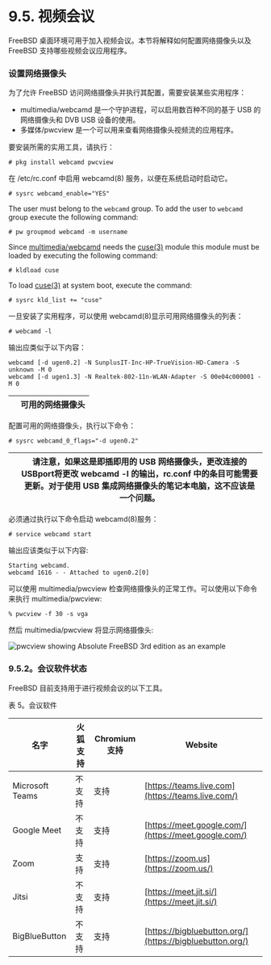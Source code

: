 # 9.5. 视频会议


FreeBSD 桌面环境可用于加入视频会议。本节将解释如何配置网络摄像头以及 FreeBSD 支持哪些视频会议应用程序。

### 设置网络摄像头

为了允许 FreeBSD 访问网络摄像头并执行其配置，需要安装某些实用程序：

* multimedia/webcamd 是一个守护进程，可以启用数百种不同的基于 USB 的网络摄像头和 DVB USB 设备的使用。
* 多媒体/pwcview 是一个可以用来查看网络摄像头视频流的应用程序。

要安装所需的实用工具，请执行：

```
# pkg install webcamd pwcview
```

在 /etc/rc.conf 中启用 webcamd(8) 服务，以便在系统启动时启动它。

```
# sysrc webcamd_enable="YES"
```

The user must belong to the `webcamd` group. To add the user to `webcamd` group execute the following command:

```
# pw groupmod webcamd -m username
```

Since [multimedia/webcamd](https://cgit.freebsd.org/ports/tree/multimedia/webcamd/) needs the [cuse(3)](https://man.freebsd.org/cgi/man.cgi?query=cuse&sektion=3&format=html) module this module must be loaded by executing the following command:

```
# kldload cuse
```

To load [cuse(3)](https://man.freebsd.org/cgi/man.cgi?query=cuse&sektion=3&format=html) at system boot, execute the command:

```
# sysrc kld_list += "cuse"
```

一旦安装了实用程序，可以使用 webcamd(8)显示可用网络摄像头的列表：

```
# webcamd -l
```

输出应类似于以下内容：

```
webcamd [-d ugen0.2] -N SunplusIT-Inc-HP-TrueVision-HD-Camera -S unknown -M 0 
webcamd [-d ugen1.3] -N Realtek-802-11n-WLAN-Adapter -S 00e04c000001 -M 0
```

|  | 可用的网络摄像头 |
| -- | ------------------ |

配置可用的网络摄像头，执行以下命令：

```
# sysrc webcamd_0_flags="-d ugen0.2" 
```

|  | 请注意，如果这是即插即用的 USB 网络摄像头，更改连接的 USBport将更改 webcamd -l 的输出，rc.conf 中的条目可能需要更新。对于使用 USB 集成网络摄像头的笔记本电脑，这不应该是一个问题。|
| -- | ------------------------------------------------------------------------------------------------------------------------------------------------------------------------------------ |

必须通过执行以下命令启动 webcamd(8)服务：

```
# service webcamd start
```

输出应该类似于以下内容:

```
Starting webcamd.
webcamd 1616 - - Attached to ugen0.2[0]
```

可以使用 multimedia/pwcview 检查网络摄像头的正常工作。可以使用以下命令来执行 multimedia/pwcview:

```
% pwcview -f 30 -s vga
```

然后 multimedia/pwcview 将显示网络摄像头:

![pwcview showing Absolute FreeBSD 3rd edition as an example](https://docs.freebsd.org/images/books/handbook/multimedia/pwcview.png)

### 9.5.2。会议软件状态

FreeBSD 目前支持用于进行视频会议的以下工具。

表 5。会议软件

| 名字            | 火狐支持     | Chromium 支持 | Website |
| ----------------- | --------------- | -------- | --------- |
|Microsoft Teams|不支持|支持|[https://teams.live.com](https://teams.live.com/)|
|Google Meet|不支持|支持|[https://meet.google.com/](https://meet.google.com/)|
|Zoom|支持|支持|[https://zoom.us](https://zoom.us/)|
|Jitsi|不支持|支持|[https://meet.jit.si/](https://meet.jit.si/)|
|BigBlueButton|不支持|支持|[https://bigbluebutton.org/](https://bigbluebutton.org/)|
